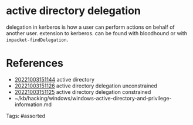 # active directory  delegation
delegation in kerberos is how a user can perform actions on behalf of another user.
extension to kerberos.
can be found with bloodhound or with `impacket-findDelegation`.

# References
- [20221003151144](/zet/20221003151144/README.md) active directory 
- [20221003151126](/zet/20221003151126/README.md) active directory  delegation unconstrained
- [20221003151125](/zet/20221003151125/README.md) active directory  delegation constrained
- ~/kb/hacking/windows/windows-active-directory-and-privilege-information.md

Tags:
    #assorted
